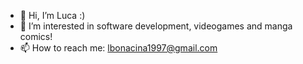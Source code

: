 - 👋 Hi, I’m Luca :)
- 👀 I’m interested in software development, videogames and manga comics!
- 📫 How to reach me: lbonacina1997@gmail.com

<!---
lofidream/lofidream is a ✨ special ✨ repository because its `README.md` (this file) appears on your GitHub profile.
You can click the Preview link to take a look at your changes.
--->
